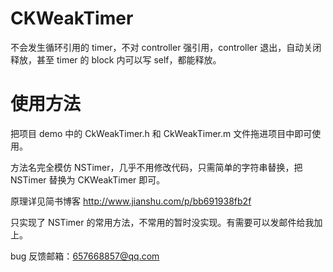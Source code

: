 # CKWeakTimer

不会发生循环引用的 timer，不对 controller 强引用，controller 退出，自动关闭释放，甚至 timer 的 block 内可以写 self，都能释放。

# 使用方法

把项目 demo 中的 CkWeakTimer.h 和 CkWeakTimer.m 文件拖进项目中即可使用。

方法名完全模仿 NSTimer，几乎不用修改代码，只需简单的字符串替换，把 NSTimer 替换为 CKWeakTimer 即可。

原理详见简书博客 http://www.jianshu.com/p/bb691938fb2f

只实现了 NSTimer 的常用方法，不常用的暂时没实现。有需要可以发邮件给我加上。

bug 反馈邮箱：657668857@qq.com 

